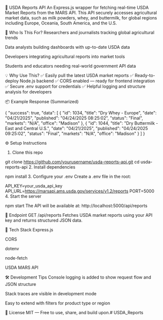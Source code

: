 🐄 USDA Reports API
An Express.js wrapper for fetching real-time USDA Market Reports from the MARS API. This API securely accesses agricultural market data, such as milk powders, whey, and buttermilk, for global regions including Europe, Oceania, South America, and the U.S.

📌 Who Is This For?
Researchers and journalists tracking global agricultural trends

Data analysts building dashboards with up-to-date USDA data

Developers integrating agricultural reports into market tools

Students and educators needing real-world government API data

💡 Why Use This?
✅ Easily pull the latest USDA market reports
✅ Ready-to-deploy Node.js backend
✅ CORS enabled — ready for frontend integration
✅ Secure .env support for credentials
✅ Helpful logging and structure analysis for developers

📦 Example Response (Summarized)

{
  "success": true,
  "data": [
    {
      "id": 1034,
      "title": "Dry Whey - Europe",
      "date": "04/21/2025",
      "published": "04/24/2025 08:25:02",
      "status": "Final",
      "markets": "N/A",
      "office": "Madison"
    },
    {
      "id": 1044,
      "title": "Dry Buttermilk - East and Central U.S.",
      "date": "04/21/2025",
      "published": "04/24/2025 09:25:02",
      "status": "Final",
      "markets": "N/A",
      "office": "Madison"
    }
  ]
}


⚙️ Setup Instructions
1. Clone this repo

git clone https://github.com/yourusername/usda-reports-api.git
cd usda-reports-api
2. Install dependencies

npm install
3. Configure your .env
Create a .env file in the root:


API_KEY=your_usda_api_key
API_URL=https://marsapi.ams.usda.gov/services/v1.2/reports
PORT=5000
4. Start the server

npm start
The API will be available at:
http://localhost:5000/api/reports

📡 Endpoint
GET /api/reports
Fetches USDA market reports using your API key and returns structured JSON data.

🧱 Tech Stack
Express.js

CORS

dotenv

node-fetch

USDA MARS API

🛠 Development Tips
Console logging is added to show request flow and JSON structure

Stack traces are visible in development mode

Easy to extend with filters for product type or region

📜 License
MIT — Free to use, share, and build upon.# USDA_Reports
